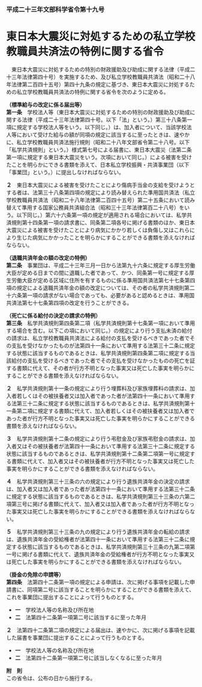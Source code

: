 ### 平成二十三年文部科学省令第十九号  
# 東日本大震災に対処するための私立学校教職員共済法の特例に関する省令  
　東日本大震災に対処するための特別の財政援助及び助成に関する法律（平成二十三年法律第四十号）を実施するため、及び私立学校教職員共済法（昭和二十八年法律第二百四十五号）第四十九条の規定に基づき、東日本大震災に対処するための私立学校教職員共済法の特例に関する省令を次のように定める。  
  
**（標準給与の改定に係る届出等）**  
**第一条**　学校法人等（東日本大震災に対処するための特別の財政援助及び助成に関する法律（平成二十三年法律第四十号。以下「法」という。）第三十八条第一項に規定する学校法人等をいう。以下同じ。）は、加入者について、当該学校法人等において受けた給与の額が同項の規定に該当するに至ったときは、速やかに、私立学校教職員共済法施行規則（昭和二十八年文部省令第二十八号。以下「私学共済規則」という。）様式第七号による届書に、東日本大震災（法第二条第一項に規定する東日本大震災をいう。次項において同じ。）による被害を受けたことを明らかにできる書類を添えて、日本私立学校振興・共済事業団（以下「事業団」という。）に提出しなければならない。  
  
**２**　東日本大震災による被害を受けたことにより傷病手当金の支給を受けようとする者は、法第三十八条第四項の規定により読み替えられた準用国共済法（私立学校教職員共済法（昭和二十八年法律第二百四十五号）第二十五条において読み替えて準用する国家公務員共済組合法（昭和三十三年法律第百二十八号）をいう。以下同じ。）第六十六条第一項の規定が適用される場合においては、私学共済規則第十四条第一項の請求書に、同条第二項各号に掲げる書類のほか、東日本大震災による被害を受けたことにより病気にかかり若しくは負傷し又はこれらにより生じた病気にかかったことを明らかにすることができる書類を添えなければならない。  
  
**（退職共済年金の額の改定の特例）**  
**第二条**　事業団は、平成二十三年三月一日から法第九十六条に規定する厚生労働大臣が定める日までの間に退職した者であって、かつ、同条第一号に規定する厚生労働大臣が定める区域に住所を有するものに係る準用国共済法第七十七条第四項の規定による退職共済年金の額の改定については、その者の私学共済規則第二十六条第一項の請求がない場合であっても、必要があると認めるときは、準用国共済法第七十七条第四項の改定を行うことができる。  
  
**（死亡に係る給付の決定の請求の特例）**  
**第三条**　私学共済規則第四条第二項（私学共済規則第十七条第一項において準用する場合を含む。以下この項において同じ。）の規定により行う支払未済の給付の請求は、私立学校教職員共済法による給付の支払を受けるべきであった者でその支払を受けなかったものが法第四十一条において準用する法第三十二条に規定する状態に該当するものであるときは、私学共済規則第四条第二項に規定する当該給付の支払を受けるべきであった者でその支払を受けなかったものの死亡を証する書類に代えて、その者が行方不明となった事実又は死亡した事実を明らかにすることができる書類を添えなければならない。  
  
**２**　私学共済規則第十一条の規定により行う埋葬料及び家族埋葬料の請求は、加入者若しくはその被扶養者又は加入者であった者が法第四十一条において準用する法第三十二条に規定する状態に該当するものであるときは、私学共済規則第十一条第二項に規定する書類に代えて、加入者若しくはその被扶養者又は加入者であった者が行方不明となった事実又は死亡した事実を明らかにすることができる書類を添えなければならない。  
  
**３**　私学共済規則第十二条の規定により行う弔慰金及び家族弔慰金の請求は、加入者又はその被扶養者が法第四十一条において準用する法第三十二条に規定する状態に該当するものであるときは、私学共済規則第十二条第二項第一号に規定する書類に代えて、加入者又はその被扶養者が行方不明となった事実又は死亡した事実を明らかにすることができる書類を添えなければならない。  
  
**４**　私学共済規則第三十三条の六の規定により行う遺族共済年金の決定の請求は、加入者又は加入者であった者が法第四十一条において準用する法第三十二条に規定する状態に該当するものであるときは、私学共済規則第三十三条の六第二項第三号に掲げる書類に代えて、加入者又は加入者であった者が行方不明となった事実又は死亡した事実を明らかにすることができる書類を添えなければならない。  
  
**５**　私学共済規則第三十三条の九の規定により行う遺族共済年金の転給の請求は、遺族共済年金の受給権者が法第四十一条において準用する法第三十二条に規定する状態に該当するものであるときは、私学共済規則第三十三条の九第二項第一号に掲げる書類に代えて、遺族共済年金の受給権者が行方不明となった事実又は死亡した事実を明らかにすることができる書類を添えなければならない。  
  
**（掛金の免除の申請等）**  
**第四条**　法第四十二条第一項の規定による申請は、次に掲げる事項を記載した申請書に、同項第二号に該当することを明らかにすることができる書類を添えて、これを事業団に提出することによって行うものとする。  
* **一**　学校法人等の名称及び所在地  
* **二**　法第四十二条第一項第二号に該当するに至った年月  
  
**２**　法第四十二条第二項の規定による届出は、速やかに、次に掲げる事項を記載した届書を事業団に提出することによって行うものとする。  
* **一**　学校法人等の名称及び所在地  
* **二**　法第四十二条第一項第二号に該当しなくなるに至った年月  
  
**附　則**  
この省令は、公布の日から施行する。  
  
